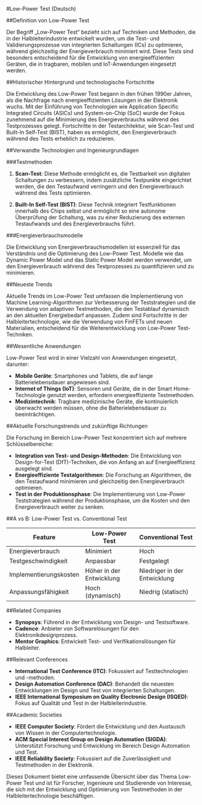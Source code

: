 #Low-Power Test (Deutsch)

##Definition von Low-Power Test

Der Begriff „Low-Power Test“ bezieht sich auf Techniken und Methoden, die in der Halbleiterindustrie entwickelt wurden, um die Test- und Validierungsprozesse von integrierten Schaltungen (ICs) zu optimieren, während gleichzeitig der Energieverbrauch minimiert wird. Diese Tests sind besonders entscheidend für die Entwicklung von energieeffizienten Geräten, die in tragbaren, mobilen und IoT-Anwendungen eingesetzt werden.

##Historischer Hintergrund und technologische Fortschritte

Die Entwicklung des Low-Power Test begann in den frühen 1990er Jahren, als die Nachfrage nach energieeffizienten Lösungen in der Elektronik wuchs. Mit der Einführung von Technologien wie Application Specific Integrated Circuits (ASICs) und System-on-Chip (SoC) wurde der Fokus zunehmend auf die Minimierung des Energieverbrauchs während des Testprozesses gelegt. Fortschritte in der Testarchitektur, wie Scan-Test und Built-In Self-Test (BIST), haben es ermöglicht, den Energieverbrauch während des Tests erheblich zu reduzieren.

##Verwandte Technologien und Ingenieurgrundlagen

###Testmethoden

1. **Scan-Test**: Diese Methode ermöglicht es, die Testbarkeit von digitalen Schaltungen zu verbessern, indem zusätzliche Testpunkte eingerichtet werden, die den Testaufwand verringern und den Energieverbrauch während des Tests optimieren.
   
2. **Built-In Self-Test (BIST)**: Diese Technik integriert Testfunktionen innerhalb des Chips selbst und ermöglicht so eine autonome Überprüfung der Schaltung, was zu einer Reduzierung des externen Testaufwands und des Energieverbrauchs führt.

###Energieverbrauchsmodelle

Die Entwicklung von Energieverbrauchsmodellen ist essenziell für das Verständnis und die Optimierung des Low-Power Test. Modelle wie das Dynamic Power Model und das Static Power Model werden verwendet, um den Energieverbrauch während des Testprozesses zu quantifizieren und zu minimieren.

##Neueste Trends

Aktuelle Trends im Low-Power Test umfassen die Implementierung von Machine Learning-Algorithmen zur Verbesserung der Teststrategien und die Verwendung von adaptiven Testmethoden, die den Testablauf dynamisch an den aktuellen Energiebedarf anpassen. Zudem sind Fortschritte in der Halbleitertechnologie, wie die Verwendung von FinFETs und neuen Materialien, entscheidend für die Weiterentwicklung von Low-Power Test-Techniken.

##Wesentliche Anwendungen

Low-Power Test wird in einer Vielzahl von Anwendungen eingesetzt, darunter:

- **Mobile Geräte**: Smartphones und Tablets, die auf lange Batterielebensdauer angewiesen sind.
- **Internet of Things (IoT)**: Sensoren und Geräte, die in der Smart Home-Technologie genutzt werden, erfordern energieeffiziente Testmethoden.
- **Medizintechnik**: Tragbare medizinische Geräte, die kontinuierlich überwacht werden müssen, ohne die Batterielebensdauer zu beeinträchtigen.

##Aktuelle Forschungstrends und zukünftige Richtungen

Die Forschung im Bereich Low-Power Test konzentriert sich auf mehrere Schlüsselbereiche:

- **Integration von Test- und Design-Methoden**: Die Entwicklung von Design-for-Test (DfT)-Techniken, die von Anfang an auf Energieeffizienz ausgelegt sind.
- **Energieeffiziente Testalgorithmen**: Die Forschung an Algorithmen, die den Testaufwand minimieren und gleichzeitig den Energieverbrauch optimieren.
- **Test in der Produktionsphase**: Die Implementierung von Low-Power Teststrategien während der Produktionsphase, um die Kosten und den Energieverbrauch weiter zu senken.

##A vs B: Low-Power Test vs. Conventional Test

| Feature                   | Low-Power Test                   | Conventional Test                 |
|---------------------------|----------------------------------|-----------------------------------|
| Energieverbrauch           | Minimiert                        | Hoch                              |
| Testgeschwindigkeit        | Anpassbar                        | Festgelegt                        |
| Implementierungskosten     | Höher in der Entwicklung         | Niedriger in der Entwicklung      |
| Anpassungsfähigkeit        | Hoch (dynamisch)                 | Niedrig (statisch)                |

##Related Companies

- **Synopsys**: Führend in der Entwicklung von Design- und Testsoftware.
- **Cadence**: Anbieter von Softwarelösungen für den Elektronikdesignprozess.
- **Mentor Graphics**: Entwickelt Test- und Verifikationslösungen für Halbleiter.

##Relevant Conferences

- **International Test Conference (ITC)**: Fokussiert auf Testtechnologien und -methoden.
- **Design Automation Conference (DAC)**: Behandelt die neuesten Entwicklungen im Design und Test von integrierten Schaltungen.
- **IEEE International Symposium on Quality Electronic Design (ISQED)**: Fokus auf Qualität und Test in der Halbleiterindustrie.

##Academic Societies

- **IEEE Computer Society**: Fördert die Entwicklung und den Austausch von Wissen in der Computertechnologie.
- **ACM Special Interest Group on Design Automation (SIGDA)**: Unterstützt Forschung und Entwicklung im Bereich Design Automation und Test.
- **IEEE Reliability Society**: Fokussiert auf die Zuverlässigkeit und Testmethoden in der Elektronik.

Dieses Dokument bietet eine umfassende Übersicht über das Thema Low-Power Test und ist für Forscher, Ingenieure und Studierende von Interesse, die sich mit der Entwicklung und Optimierung von Testmethoden in der Halbleitertechnologie beschäftigen.